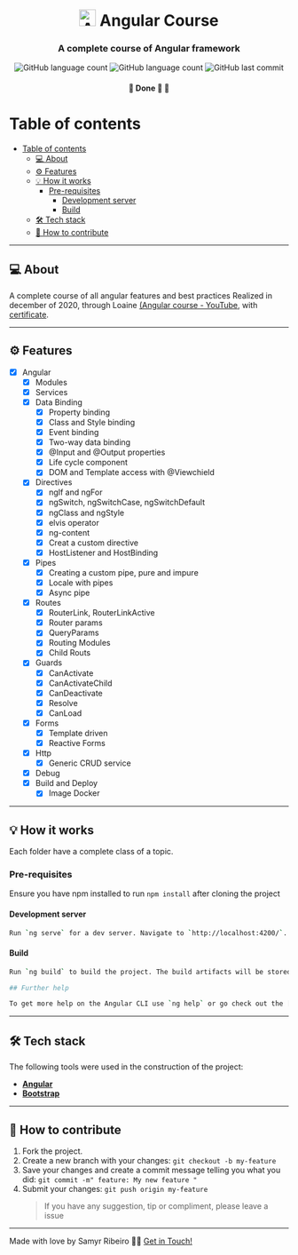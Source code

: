 

<h1 align="center">
	 <img alt="Angular logo" src='https://cdn.jsdelivr.net/gh/devicons/devicon/icons/angularjs/angularjs-plain.svg' width="auto" height="30"> Angular Course
</h1>

<h3 align="center">
	A complete course of Angular framework
</h3>

<p align="center">
	<img alt="GitHub language count" src="https://img.shields.io/github/languages/count/SamyrOR/curso-angular">
	<img alt="GitHub language count" src="https://img.shields.io/github/repo-size/SamyrOR/curso-angular">
	<img  alt="GitHub last commit"  src="https://img.shields.io/github/last-commit/SamyrOR/curso-angular">
</p>
<h4 align="center">
	🚧 Done 🚀 🚧
</h4>

# Table of contents

<!--ts-->

- [Table of contents](#table-of-contents)
  - [💻 About](#-about)
  - [⚙️ Features](#️-features)
  - [💡 How it works](#-how-it-works)
    - [Pre-requisites](#pre-requisites)
      - [Development server](#development-server)
      - [Build](#build)
  - [🛠 Tech stack](#-tech-stack)
  - [💪 How to contribute](#-how-to-contribute)
  <!--te-->

---

## 💻 About

A complete course of all angular features and best practices
Realized in december of 2020,  through Loaine [(Angular course - YouTube](https://www.youtube.com/playlist?list=PLGxZ4Rq3BOBoSRcKWEdQACbUCNWLczg2G), with [certificate](https://loiane.training/certificado/kDP5voLskyXkYfZOFCiJ).

---

## ⚙️ Features

- [x] Angular
	- [x]  Modules
	- [x]  Services
	- [x] Data Binding
		- [x] Property binding
		- [x] Class and Style binding
		- [x] Event binding 
		- [x] Two-way data binding
		- [x] @Input and @Output properties
		- [x] Life cycle component
		- [x] DOM and Template access with @Viewchield
	- [x] Directives
		- [x] ngIf and ngFor
		- [x] ngSwitch, ngSwitchCase, ngSwitchDefault
		- [x] ngClass and ngStyle
		- [x] elvis operator
		- [x] ng-content
		- [x] Creat a custom directive
		- [x] HostListener and HostBinding
	- [x] Pipes
		- [x] Creating a custom pipe, pure and impure
		- [x] Locale with pipes
		- [x] Async pipe
	- [x] Routes
		- [x] RouterLink, RouterLinkActive
		- [x] Router params
		- [x] QueryParams
		- [x] Routing Modules
		- [x] Child Routs
	- [x] Guards
		- [x] CanActivate
		- [x] CanActivateChild
		- [x] CanDeactivate
		- [x] Resolve
		- [x] CanLoad
	- [x] Forms
		- [x] Template driven
		- [x] Reactive Forms
	- [x] Http
		- [x] Generic CRUD service
	- [x] Debug
	- [x] Build and Deploy
		- [x] Image Docker

---

## 💡 How it works

Each folder have a complete class of a topic.

### Pre-requisites

Ensure you have npm installed to run `npm install` after cloning the project

#### Development server

```bash
Run `ng serve` for a dev server. Navigate to `http://localhost:4200/`. The app will automatically reload if you change any of the source files.
```

#### Build

```bash
Run `ng build` to build the project. The build artifacts will be stored in the `dist/` directory.
```

```bash
## Further help

To get more help on the Angular CLI use `ng help` or go check out the [Angular CLI Overview and Command Reference](https://angular.io/cli) page.
```

---

## 🛠 Tech stack

The following tools were used in the construction of the project:


- **[Angular](https://angular.io/)**
- **[Bootstrap](https://getbootstrap.com/)**
---

## 💪 How to contribute

1. Fork the project.
2. Create a new branch with your changes: `git checkout -b my-feature`
3. Save your changes and create a commit message telling you what you did: `git commit -m" feature: My new feature "`
4. Submit your changes: `git push origin my-feature`
   > If you have any suggestion, tip or compliment, please leave a issue

---

Made with love by Samyr Ribeiro 👋🏽 [Get in Touch!](https://www.linkedin.com/in/samyr-ribeiro-82a720145/)
